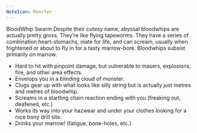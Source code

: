 ```yaml
---
NoteIcon: Monster
---
```

BloodWhip Swarm Despite their cutesy name, abyssal bloodwhips are actually pretty gross. They’re like flying tapeworms. They have a series of combination heart-stomachs, mate for life, and can scream, usually when frightened or about to fly in for a tasty marrow-bore. Bloodwhips subsist primarily on marrow.

- Hard to hit with pinpoint damage, but vulnerable to masers, explosions, fire, and other area effects.
- Envelops you in a blinding cloud of monster.
- Clogs gear up with what looks like silly string but is actually just metres and metres of bloodwhip.
- Screams in a startling chain reaction ending with you (freaking out, deafened, etc.)
- Works its way into your hazwear and under your clothes looking for a nice bony drill site.
- Drinks your marrow! (fatigue, bone-holes, etc.)